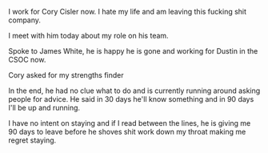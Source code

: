 I work for Cory Cisler now. I hate my life and am leaving this fucking shit company.

I meet with him today about my role on his team.

Spoke to James White, he is happy he is gone and working for Dustin in the CSOC now.

Cory asked for my strengths finder


In the end, he had no clue what to do and is currently running around asking people for advice.
He said in 30 days he'll know something and in 90 days I'll be up and running.

I have no intent on staying and if I read between the lines, he is giving me 90 days to leave before he shoves shit work down my throat making me regret staying.
